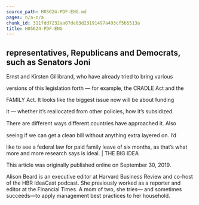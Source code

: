 ```yaml
---
source_path: H05624-PDF-ENG.md
pages: n/a-n/a
chunk_id: 311fdd7232aa07de03d23191497a493cf5b5513a
title: H05624-PDF-ENG
---
```

## representatives, Republicans and Democrats, such as Senators Joni

Ernst and Kirsten Gillibrand, who have already tried to bring various

versions of this legislation forth — for example, the CRADLE Act and the

FAMILY Act. It looks like the biggest issue now will be about funding

it — whether it’s reallocated from other policies, how it’s subsidized.

There are diﬀerent ways diﬀerent countries have approached it. Also

seeing if we can get a clean bill without anything extra layered on. I’d

like to see a federal law for paid family leave of six months, as that’s what more and more research says is ideal. | THE BIG IDEA

This article was originally published online on September 30, 2019.

Alison Beard is an executive editor at Harvard Business Review and co-host of the HBR IdeaCast podcast. She previously worked as a reporter and editor at the Financial Times. A mom of two, she tries— and sometimes succeeds—to apply management best practices to her household.

